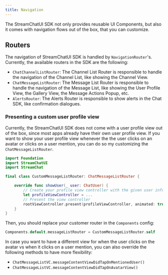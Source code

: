 ```yaml
---
title: Navigation
---
```


The StreamChatUI SDK not only provides reusable UI Components, but also it comes with navigation flows out of the box, that you can customize.

## Routers

The navigation of StreamChatUI SDK is handled by `NavigationRouter`'s. Currently, the available routers in the SDK are the following:

- `ChatChannelListRouter`: The Channel List Router is responsible to handle the navigation of the Channel List, like showing the Channel View.
- `ChatMessageListRouter`: The Message List Router is responsible to handle the navigation of the Message List, like showing the User Profile View, the Gallery View, the Message Actions Popup, etc.
- `AlertsRouter`: The Alerts Router is responsible to show alerts in the Chat SDK, like confirmation dialogues.

### Presenting a custom user profile view

Currently, the StreamChatUI SDK does not come with a user profile view out of the box, since most apps already have their own user profile view. If you want to show your user profile view whenever the the user clicks on an avatar or clicks on a user mention, you can do so my customizing the `ChatMessageListRouter`.

```swift
import Foundation
import StreamChatUI
import StreamChat

final class CustomMessageListRouter: ChatMessageListRouter {

    override func showUser(_ user: ChatUser) {
        // Create your profile view controller with the given user info
        let profileViewController = ...
        // Present the view controller
        rootViewController.present(profileViewController, animated: true)
    }
}
```

Then, you should replace your customer router in the `Components` config:

```swift
Components.default.messageListRouter = CustomMessageListRouter.self
```

In case you want to have a different view for when the user clicks on the avatar vs when it clicks on a user mention, you can also override the following methods to have more flexibility: 
- `ChatMessageListVC.messageContentViewDidTapOnMentionedUser()`
- `ChatMessageListVC.messageContentViewDidTapOnAvatarView()` 